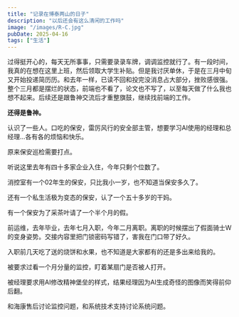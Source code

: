 ```yaml
---
title: "记录在博泰两山的日子"
description: "以后还会有这么清闲的工作吗"
image: "/images/R-C.jpg"
pubDate: 2025-04-16
tags: ["生活"]
---
```


过得挺开心的，每天无所事事，只需要录录车牌，调调监控就行了。有一段时间，我真的在想在这里上班，然后领取大学生补贴。但是我讨厌单休，于是在三月中旬又开始投递简历历。和去年一样，已读不回和投完没消息占大部分，挫败感很强。整个三月都是摆烂的状态，前端也不看了，论文也不写了，以至每天做了什么我也想不起来。后续还是跟鲁神交流后才重整旗鼓，继续找前端的工作。

**还得是鲁神。**

认识了一些人。口吃的保安，雷厉风行的安全部主管，想要学习AI使用的经理和总经理...各有各的烦恼和快乐。

原来保安巡检需要打点。

听说这里去年有四十多家企业入住，今年只剩个位数了。

消控室有一个02年生的保安，只比我小一岁，也不知道当保安多久了。

还有一个私生活极为变态的保安，认了一个五十多岁的干妈。

有一个保安为了采茶叶请了一个半个月的假。

前运维，去年毕业，去年七月入职，今年二月离职。离职的时候摆出了假面骑士W的变身姿势。交接内容里把门锁密码写错了，害我在门口带了好久。

入职前几天吃了送的烧饼和水果，也不知道是大家都有的还是多出来给我的。

被要求过看一个月分量的监控，盯着某扇门是否被人打开。

被经理要求用AI修改精神堡垒的样式，结果经理因为AI生成奇怪的图像而笑得前仰后翻。

和海康售后讨论监控问题，和系统技术支持讨论系统问题。
